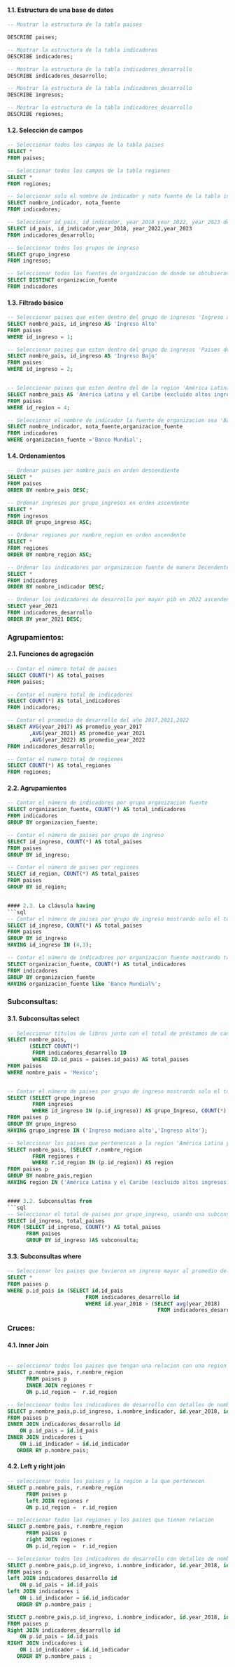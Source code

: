 
#### 1.1. Estructura de una base de datos
```sql
-- Mostrar la estructura de la tabla paises

DESCRIBE paises;

-- Mostrar la estructura de la tabla indicadores
DESCRIBE indicadores;

-- Mostrar la estructura de la tabla indicadores_desarrollo
DESCRIBE indicadores_desarrollo;

-- Mostrar la estructura de la tabla indicadores_desarrollo
DESCRIBE ingresos;

-- Mostrar la estructura de la tabla indicadores_desarrollo
DESCRIBE regiones;

```

#### 1.2. Selección de campos
```sql
-- Seleccionar todos los campos de la tabla paises
SELECT * 
FROM paises;

-- Seleccionar todos los campos de la tabla regiones
SELECT * 
FROM regiones;

-- Seleccionar solo el nombre de indicador y nota fuente de la tabla indicadores
SELECT nombre_indicador, nota_fuente 
FROM indicadores;

-- Seleccionar id_pais, id_indicador, year_2018 year_2022, year_2023 de la tabla Usuarios
SELECT id_pais, id_indicador,year_2018, year_2022,year_2023 
FROM indicadores_desarrollo;

-- Seleccionar todos los grupos de ingreso 
SELECT grupo_ingreso
FROM ingresos;

-- Seleccionar todas las fuentes de organizacion de donde se obtubieron los datos sin duplicados
SELECT DISTINCT organizacion_fuente
FROM indicadores 
```

#### 1.3. Filtrado básico
```sql
-- Seleccionar paises que esten dentro del grupo de ingresos 'Ingreso alto'
SELECT nombre_pais, id_ingreso AS 'Ingreso Alto'
FROM paises 
WHERE id_ingreso = 1;

-- Seleccionar paises que esten dentro del grupo de ingresos 'Paises de ingreso bajo'
SELECT nombre_pais, id_ingreso AS 'Ingreso Bajo'
FROM paises 
WHERE id_ingreso = 2;


-- Seleccionar paises que esten dentro del de la region 'América Latina y el Caribe (excluido altos ingresos)'
SELECT nombre_pais AS 'América Latina y el Caribe (excluido altos ingresos)'
FROM paises 
WHERE id_region = 4;

-- Seleccionar el nombre de indicador la fuente de organizacion sea 'Banco Mundia'
SELECT nombre_indicador, nota_fuente,organizacion_fuente
FROM indicadores 
WHERE organizacion_fuente ='Banco Mundial';


```

#### 1.4. Ordenamientos
```sql
-- Ordenar paises por nombre_pais en orden descendiente
SELECT * 
FROM paises 
ORDER BY nombre_pais DESC;

-- Ordenar ingresos por grupo_ingresos en orden ascendente
SELECT * 
FROM ingresos 
ORDER BY grupo_ingreso ASC;

-- Ordenar regiones por nombre_region en orden ascendente
SELECT * 
FROM regiones 
ORDER BY nombre_region ASC;

-- Ordenar los indicadores por organizacion fuente de manera Decendente
SELECT * 
FROM indicadores 
ORDER BY nombre_indicador DESC;

-- Ordenar los indicadores de desarrollo por mayor pib en 2022 ascendente
SELECT year_2021
FROM indicadores_desarrollo 
ORDER BY year_2021 DESC;
```

### Agrupamientos:
#### 2.1. Funciones de agregación
```sql
-- Contar el número total de paises
SELECT COUNT(*) AS total_paises
FROM paises;

-- Contar el numero total de indicadores
SELECT COUNT(*) AS total_indicadores
FROM indicadores;

-- Contar el promedio de desarrollo del año 2017,2021,2022
SELECT AVG(year_2017) AS promedio_year_2017
	   ,AVG(year_2021) AS promedio_year_2021
	   ,AVG(year_2022) AS promedio_year_2022
FROM indicadores_desarrollo;

-- Contar el numero total de regiones
SELECT COUNT(*) AS total_regiones
FROM regiones;
```

#### 2.2. Agrupamientos
```sql
-- Contar el número de indicadores por grupo organizacion fuente
SELECT organizacion_fuente, COUNT(*) AS total_indicadores
FROM indicadores 
GROUP BY organizacion_fuente;

-- Contar el número de paises por grupo de ingreso
SELECT id_ingreso, COUNT(*) AS total_paises
FROM paises 
GROUP BY id_ingreso;

-- Contar el número de paises por regiones
SELECT id_region, COUNT(*) AS total_paises
FROM paises 
GROUP BY id_region;


#### 2.3. La cláusula having
```sql
-- Contar el número de paises por grupo de ingreso mostrando solo el total de Países de ingreso mediano bajo Y Ingreso mediano alto
SELECT id_ingreso, COUNT(*) AS total_paises
FROM paises 
GROUP BY id_ingreso
HAVING id_ingreso IN (4,3);

-- Contar el número de indicadores por organizacion fuente mostrando todos los indicadores donde la organizacion fuente inice con 'Banco Mundial'
SELECT organizacion_fuente, COUNT(*) AS total_indicadores
FROM indicadores 
GROUP BY organizacion_fuente
HAVING organizacion_fuente like 'Banco Mundial%';
```

### Subconsultas:
#### 3.1. Subconsultas select
```sql
-- Seleccionar títulos de libros junto con el total de préstamos de cada libro utilizando una subconsulta en el SELECT
SELECT nombre_pais,
       (SELECT COUNT(*) 
        FROM indicadores_desarrollo ID
        WHERE ID.id_pais = paises.id_pais) AS total_paises
FROM paises 
WHERE nombre_pais = 'Mexico';


-- Contar el número de paises por grupo de ingreso mostrando solo el total de Países de ingreso alto Y Ingreso mediano alto
SELECT (SELECT grupo_ingreso
		FROM ingresos
		WHERE id_ingreso IN (p.id_ingreso)) AS grupo_Ingreso, COUNT(*) AS total_paises
FROM paises p
GROUP BY grupo_ingreso
HAVING grupo_ingreso IN ('Ingreso mediano alto','Ingreso alto');

-- Seleccionar los paises que pertenescan a la region 'América Latina y el Caribe (excluido altos ingresos)'
SELECT nombre_pais, (SELECT r.nombre_region
		FROM regiones r
		WHERE r.id_region IN (p.id_region)) AS region
FROM paises p
GROUP BY nombre_pais,region
HAVING region IN ('América Latina y el Caribe (excluido altos ingresos)');


#### 3.2. Subconsultas from
```sql
-- Seleccionar el total de paises por grupo_ingreso, usando una subconsulta en FROM
SELECT id_ingreso, total_paises
FROM (SELECT id_ingreso, COUNT(*) AS total_paises
      FROM paises 
      GROUP BY id_ingreso )AS subconsulta;
```

#### 3.3. Subconsultas where
```sql
-- Seleccionar los paises que tuvieron un ingreso mayor al promedio del 2018
SELECT * 
FROM paises p 
WHERE p.id_pais in (SELECT id.id_pais
                         FROM indicadores_desarrollo id
                         WHERE id.year_2018 > (SELECT avg(year_2018)
                        						FROM indicadores_desarrollo));
```

### Cruces:
#### 4.1. Inner Join
```sql

-- seleccionar todos los paises que tengan una relacion con una region
SELECT p.nombre_pais, r.nombre_region
	  FROM paises p
	  INNER JOIN regiones r
	  ON p.id_region =  r.id_region

-- Seleccionar todos los indicadores de desarrollo con detalles de nombre_pais, grupo_ingreso, nombre_indicado, el año 2018,2021,2022
SELECT p.nombre_pais,p.id_ingreso, i.nombre_indicador, id.year_2018, id.year_2021, id.year_2022
FROM paises p
INNER JOIN indicadores_desarrollo id 
    ON p.id_pais = id.id_pais
INNER JOIN indicadores i 
    ON i.id_indicador = id.id_indicador
   ORDER BY p.nombre_pais;
```

#### 4.2. Left y right join
```sql
-- seleccionar todos los paises y la region a la que pertenecen
SELECT p.nombre_pais, r.nombre_region
	  FROM paises p
	  left JOIN regiones r
	  ON p.id_region =  r.id_region

-- seleccionar todas las regiones y los paises que tienen relacion
SELECT p.nombre_pais, r.nombre_region
	  FROM paises p
	  right JOIN regiones r
	  ON p.id_region =  r.id_region

-- Seleccionar todos los indicadores de desarrollo con detalles de nombre_pais, grupo_ingreso, nombre_indicado, el año 2018,2021,2022, si existen (Left Join)
SELECT p.nombre_pais,p.id_ingreso, i.nombre_indicador, id.year_2018, id.year_2021, id.year_2022
FROM paises p
left JOIN indicadores_desarrollo id 
    ON p.id_pais = id.id_pais
left JOIN indicadores i 
    ON i.id_indicador = id.id_indicador
   ORDER BY p.nombre_pais ;

SELECT p.nombre_pais,p.id_ingreso, i.nombre_indicador, id.year_2018, id.year_2021, id.year_2022
FROM paises p
Right JOIN indicadores_desarrollo id 
    ON p.id_pais = id.id_pais
RIGHT JOIN indicadores i 
    ON i.id_indicador = id.id_indicador
   ORDER BY p.nombre_pais ;
```